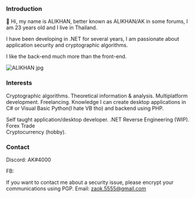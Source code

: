 ### Introduction
👋 Hi, my name is ALIKHAN, better known as ALIKHAN/AK in some forums, I am 23 years old and I live in Thailand.

I have been developing in .NET for several years, I am passionate about application security and cryptographic algorithms.

I like the back-end much more than the front-end.


![ALIKHAN jpg]([https://www.img.in.th/images/632029e435479d2916c11b43e1a896e4.md.jpg](https://sv1.picz.in.th/images/2023/03/17/e8U7mE.jpg))

### Interests
Cryptographic algorithms.
Theoretical information & analysis.
Multiplatform development.
Freelancing.
Knowledge
I can create desktop applications in C# or Visual Basic Python(I hate VB tho) and backend using PHP.

Self taught application/desktop developer.
.NET Reverse Engineering (WIP).
Forex Trade  
Cryptocurrency (hobby).

### Contact
Discord: AK#4000

FB: 

If you want to contact me about a security issue, please encrypt your communications using PGP.
Email: zaok.5555@gmail.com

